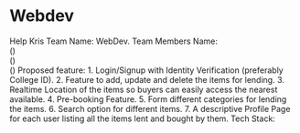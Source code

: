 # Webdev
Help Kris
Team Name: WebDev.
Team Members Name:
   <Pushpendra Singh><br>(<Pushpendra-0Singh>)
  <Abhishek Marya> <br>(<AbhishekMaurya5944>)
  <Abhijeet Sankala> <br>(<abhijeet678sankala>)
Proposed feature:
    1. Login/Signup with Identity Verification (preferably College ID).
    2. Feature to add, update and delete the items for lending.
    3. Realtime Location of the items so buyers can easily access 
       the nearest available.
    4. Pre-booking Feature.
    5. Form different categories for lending the items.
    6. Search option for different items.
    7. A descriptive Profile Page for each user listing all the items 
       lent and bought by them.
  Tech Stack:
    <We will be using web technology for this app>
